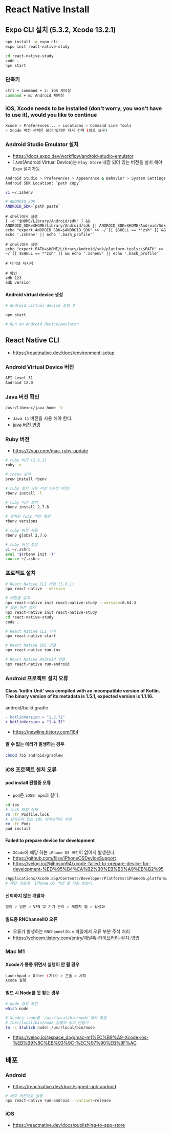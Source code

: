 # React Native Install

## Expo CLI 설치 (5.3.2, Xcode 13.2.1)
```sh
npm install -g expo-cli
expo init react-native-study

cd react-native-study
code .
npm start
```

### 단축키
```sh
ctrl + command + z: iOS 제어창
command + m: Android 제어창
```

### iOS, Xcode needs to be installed (don't worry, you won't have to use it), would you like to continue
```sh
Xcode > Preferences... > Locations > Command Line Tools
> Xcode 버전 선택은 되어 있지만 다시 선택 (암호 요구)
```

### Android Studio Emulator 설치
* https://docs.expo.dev/workflow/android-studio-emulator
* ❕ `AVD`(Android Virtual Device)는 `Play Store` 내장 되어 있는 버전을 설치 해야 `Expo` 설치가능
```sh
Android Studio > Preferences > Appearance & Behavior > System Settings > Android SDK > SDK Tools > Android SDK Build-Tools 체크
Android SDK Location: `path copy`
```
```sh
vi ~/.zshenv

# ANDROID_SDK
ANDROID_SDK=`path paste`
```
```
# shell에서 실행
[ -d "$HOME/Library/Android/sdk" ] && ANDROID_SDK=$HOME/Library/Android/sdk || ANDROID_SDK=$HOME/Android/Sdk
echo "export ANDROID_SDK=$ANDROID_SDK" >> ~/`[[ $SHELL == *"zsh" ]] && echo '.zshenv' || echo '.bash_profile'`

# shell에서 실행
echo "export PATH=$HOME/Library/Android/sdk/platform-tools:\$PATH" >> ~/`[[ $SHELL == *"zsh" ]] && echo '.zshenv' || echo '.bash_profile'`

# 터미널 재시작

# 확인
adb 123
adb version
```

#### Android virtual device 생성
```sh
# Android virtual device 실행 후

npm start

# Run on Android device/emulator
```

## React Native CLI
* https://reactnative.dev/docs/environment-setup

### Android Virtual Device 버전
```sh
API Level 31
Android 12.0
```

### Java 버전 확인
```sh
/usr/libexec/java_home -V
```
* `Java 11` 버전을 사용 해야 한다.
* [java 버전 변경](https://ifuwanna.tistory.com/247)

### Ruby 버전
* https://2vup.com/mac-ruby-update
```sh
# ruby 버전 (2.6.3)
ruby -v

# rbenv 설치
brew install rbenv

# ruby 설치 가능 버전 (추천 버전)
rbenv install -l

# ruby 버전 설치
rbenv install 2.7.6

# 설치된 ruby 버전 확인
rbenv versions

# ruby 버전 사용
rbenv global 2.7.6

# ruby 버전 설정
vi ~/.zshrc
eval "$(rbenv init -)"
source ~/.zshrc
```

### 프로젝트 설치
```sh
# React Native CLI 버전 (5.0.1)
npx react-native --version

# 버전별 설치
npx react-native init react-native-study --version=0.64.3
# 최신 버전 설치
npx react-native init react-native-study
cd react-native-study
code .

# React Native CLI 시작
npx react-native start

# React Native iOS 연결
npx react-native run-ios

# React Native Android 연결
npx react-native run-android
```

### Android 프로젝트 설치 오류
#### Class 'kotlin.Unit' was compiled with an incompatible version of Kotlin. The binary version of its metadata is 1.5.1, expected version is 1.1.16.
android/build.gradle
```diff
- kotlinVersion = "1.3.72"
+ kotlinVersion = "1.4.32"
```
* https://newline.tistory.com/164

#### 알 수 없는 에러가 발생하는 경우
```sh
chmod 755 android/gradlew
```

### iOS 프로젝트 설치 오류
#### pod install 진행중 오류
* `pod`은 `iOS의 npm`과 같다.
```sh
cd ios
# lock 파일 삭제
rm -fr Podfile.lock
# 설지되어 있는 iOS 라이브러리 삭제
rm -fr Pods
pod install
```

#### Failed to prepare device for development
* `XCode`에 해당 하는 `iPhone OS 버전`이 없어서 발생한다.
* https://github.com/filsv/iPhoneOSDeviceSupport
* https://velog.io/@jihoson94/xcode-failed-to-prepare-device-for-development-%ED%95%B4%EA%B2%B0%EB%B0%A9%EB%B2%95
```sh
/Applications/Xcode.app/Contents/Developer/Platforms/iPhoneOS.platform/DeviceSupport/
# 해당 경로에 `iPhone OS 버전`을 다운 받는다.
```

#### 신뢰하지 않는 개발자
```sh
설정 > 일반 > VPN 및 기기 관리 > 개발자 앱 > 활성화
```

#### 빌드중 RNChannelIO 오류
* 오류가 발생하는 `RNChannelIO.m` 파일에서 오류 부분 주석 처리
* https://ychcom.tistory.com/entry/채널톡-라이브러리-설치-방법

### Mac M1
#### Xcode가 통통 튀면서 실행이 안 될 경우
```sh
Launchpad > Other (기타) > 콘솔 > 시작
Xcode 실행
```

#### 빌드 시 Node를 못 찾는 경우
```sh
# node 경로 확인
which node

# Xcode는 node를 `/usr/local/bin/node`에서 찾음
# /usr/local/bin/node 심볼릭 링크 만들기
ln -s $(which node) /usr/local/bin/node
```
* https://velog.io/@space_dog/mac-m1%EC%B9%A9-Xcode-ios-%EB%B9%8C%EB%93%9C-%EC%97%90%EB%9F%AC

## 배포
### Android
* https://reactnative.dev/docs/signed-apk-android
```sh
# 배포 버전으로 실행
npx react-native run-android --variant=release
```

### iOS
* https://reactnative.dev/docs/publishing-to-app-store
